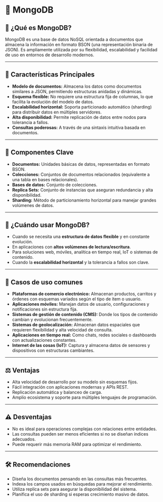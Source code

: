 # 🍃 MongoDB

## 📌 ¿Qué es MongoDB?

MongoDB es una base de datos NoSQL orientada a documentos que almacena la información en formato BSON (una representación binaria de JSON). Es ampliamente utilizada por su flexibilidad, escalabilidad y facilidad de uso en entornos de desarrollo modernos.

---

## 🧠 Características Principales

- **Modelo de documentos:** Almacena los datos como documentos similares a JSON, permitiendo estructuras anidadas y dinámicas.
- **Esquema flexible:** No requiere una estructura fija de columnas, lo que facilita la evolución del modelo de datos.
- **Escalabilidad horizontal:** Soporta particionado automático (sharding) para distribuir datos en múltiples servidores.
- **Alta disponibilidad:** Permite replicación de datos entre nodos para tolerancia a fallos.
- **Consultas poderosas:** A través de una sintaxis intuitiva basada en documentos.

---

## 🧩 Componentes Clave

- **Documentos:** Unidades básicas de datos, representadas en formato BSON.
- **Colecciones:** Conjuntos de documentos relacionados (equivalente a una tabla en bases relacionales).
- **Bases de datos:** Conjunto de colecciones.
- **Replica Sets:** Conjunto de instancias que aseguran redundancia y alta disponibilidad.
- **Sharding:** Método de particionamiento horizontal para manejar grandes volúmenes de datos.

---

## 🎯 ¿Cuándo usar MongoDB?

- Cuando se necesita una **estructura de datos flexible** y en constante evolución.
- En aplicaciones con **altos volúmenes de lectura/escritura**.
- Para soluciones web, móviles, analítica en tiempo real, IoT o sistemas de contenido.
- Cuando la **escalabilidad horizontal** y la tolerancia a fallos son clave.

---

## 💼 Casos de uso comunes

- **Plataformas de comercio electrónico:** Almacenan productos, carritos y órdenes con esquemas variados según el tipo de ítem o usuario.
- **Aplicaciones móviles:** Manejan datos de usuario, configuraciones y notificaciones sin estructura fija.
- **Sistemas de gestión de contenido (CMS):** Donde los tipos de contenido cambian y evolucionan frecuentemente.
- **Sistemas de geolocalización:** Almacenan datos espaciales que requieren flexibilidad y alta velocidad de consulta.
- **Aplicaciones en tiempo real:** Como chats, redes sociales o dashboards con actualizaciones constantes.
- **Internet de las cosas (IoT):** Captura y almacena datos de sensores y dispositivos con estructuras cambiantes.

---

## ⚖️ Ventajas

- Alta velocidad de desarrollo por su modelo sin esquemas fijos.
- Fácil integración con aplicaciones modernas y APIs REST.
- Replicación automática y balanceo de carga.
- Amplio ecosistema y soporte para múltiples lenguajes de programación.

---

## ⚠️ Desventajas

- No es ideal para operaciones complejas con relaciones entre entidades.
- Las consultas pueden ser menos eficientes si no se diseñan índices adecuados.
- Puede requerir más memoria RAM para optimizar el rendimiento.

---

## 🛠️ Recomendaciones

- Diseña los documentos pensando en las consultas más frecuentes.
- Indexa los campos usados en búsquedas para mejorar el rendimiento.
- Utiliza replica sets para asegurar la disponibilidad del sistema.
- Planifica el uso de sharding si esperas crecimiento masivo de datos.
